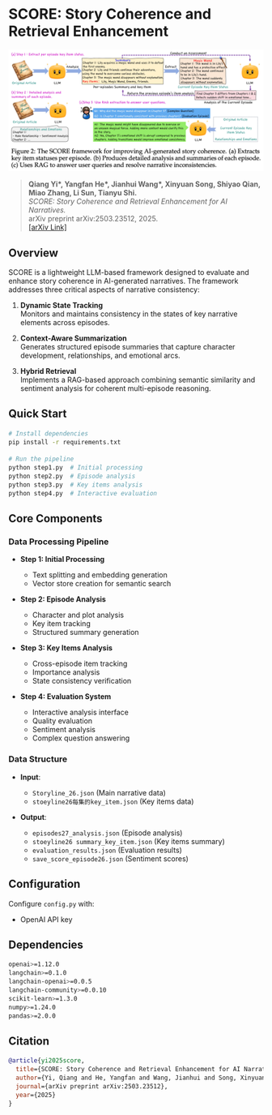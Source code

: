 # SCORE: Story Coherence and Retrieval Enhancement

![SCORE Architecture](./score_framework.png)

> **Qiang Yi\*, Yangfan He\*, Jianhui Wang\*, Xinyuan Song, Shiyao Qian, Miao Zhang, Li Sun, Tianyu Shi.**  
> *SCORE: Story Coherence and Retrieval Enhancement for AI Narratives.*  
> arXiv preprint arXiv:2503.23512, 2025.  
> [[arXiv Link]](https://arxiv.org/abs/2503.23512)

## Overview

SCORE is a lightweight LLM-based framework designed to evaluate and enhance story coherence in AI-generated narratives. The framework addresses three critical aspects of narrative consistency:

1. **Dynamic State Tracking**  
   Monitors and maintains consistency in the states of key narrative elements across episodes.

2. **Context-Aware Summarization**  
   Generates structured episode summaries that capture character development, relationships, and emotional arcs.

3. **Hybrid Retrieval**  
   Implements a RAG-based approach combining semantic similarity and sentiment analysis for coherent multi-episode reasoning.

## Quick Start

```bash
# Install dependencies
pip install -r requirements.txt

# Run the pipeline
python step1.py  # Initial processing
python step2.py  # Episode analysis
python step3.py  # Key items analysis
python step4.py  # Interactive evaluation
```

## Core Components

### Data Processing Pipeline

- **Step 1: Initial Processing**  
  - Text splitting and embedding generation
  - Vector store creation for semantic search

- **Step 2: Episode Analysis**  
  - Character and plot analysis
  - Key item tracking
  - Structured summary generation

- **Step 3: Key Items Analysis**  
  - Cross-episode item tracking
  - Importance analysis
  - State consistency verification

- **Step 4: Evaluation System**  
  - Interactive analysis interface
  - Quality evaluation
  - Sentiment analysis
  - Complex question answering

### Data Structure

- **Input**: 
  - `Storyline_26.json` (Main narrative data)
  - `stoeyline26每集的key_item.json` (Key items data)

- **Output**:
  - `episodes27_analysis.json` (Episode analysis)
  - `stoeyline26 summary_key_item.json` (Key items summary)
  - `evaluation_results.json` (Evaluation results)
  - `save_score_episode26.json` (Sentiment scores)

## Configuration

Configure `config.py` with:
- OpenAI API key


## Dependencies

```bash
openai>=1.12.0
langchain>=0.1.0
langchain-openai>=0.0.5
langchain-community>=0.0.10
scikit-learn>=1.3.0
numpy>=1.24.0
pandas>=2.0.0
```

## Citation

```bibtex
@article{yi2025score,
  title={SCORE: Story Coherence and Retrieval Enhancement for AI Narratives},
  author={Yi, Qiang and He, Yangfan and Wang, Jianhui and Song, Xinyuan and Qian, Shiyao and Zhang, Miao and Sun, Li and Shi, Tianyu},
  journal={arXiv preprint arXiv:2503.23512},
  year={2025}
}
``` 